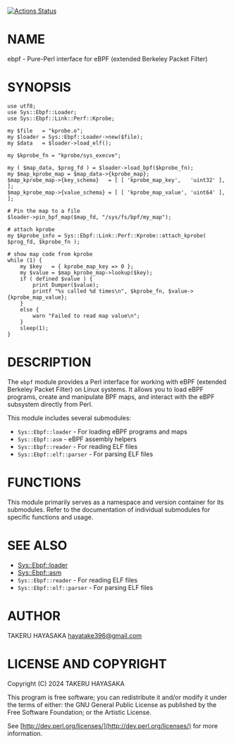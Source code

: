 [![Actions Status](https://github.com/takehaya/perl-ebpf/actions/workflows/test.yml/badge.svg)](https://github.com/takehaya/perl-ebpf/actions)
# NAME

ebpf - Pure-Perl interface for eBPF (extended Berkeley Packet Filter)

# SYNOPSIS

    use utf8;
    use Sys::Ebpf::Loader;
    use Sys::Ebpf::Link::Perf::Kprobe;

    my $file   = "kprobe.o";
    my $loader = Sys::Ebpf::Loader->new($file);
    my $data   = $loader->load_elf();

    my $kprobe_fn = "kprobe/sys_execve";

    my ( $map_data, $prog_fd ) = $loader->load_bpf($kprobe_fn);
    my $map_kprobe_map = $map_data->{kprobe_map};
    $map_kprobe_map->{key_schema}   = [ [ 'kprobe_map_key',   'uint32' ], ];
    $map_kprobe_map->{value_schema} = [ [ 'kprobe_map_value', 'uint64' ], ];

    # Pin the map to a file
    $loader->pin_bpf_map($map_fd, "/sys/fs/bpf/my_map");

    # attach kprobe
    my $kprobe_info = Sys::Ebpf::Link::Perf::Kprobe::attach_kprobe( $prog_fd, $kprobe_fn );

    # show map code from kprobe
    while (1) {
        my $key   = { kprobe_map_key => 0 };
        my $value = $map_kprobe_map->lookup($key);
        if ( defined $value ) {
            print Dumper($value);
            printf "%s called %d times\n", $kprobe_fn, $value->{kprobe_map_value};
        }
        else {
            warn "Failed to read map value\n";
        }
        sleep(1);
    }

# DESCRIPTION

The `ebpf` module provides a Perl interface for working with eBPF (extended Berkeley Packet Filter)
on Linux systems. It allows you to load eBPF programs, create and manipulate BPF maps, and interact
with the eBPF subsystem directly from Perl.

This module includes several submodules:

- `Sys::Ebpf::loader` - For loading eBPF programs and maps
- `Sys::Ebpf::asm` - eBPF assembly helpers
- `Sys::Ebpf::reader` - For reading ELF files
- `Sys::Ebpf::elf::parser` - For parsing ELF files

# FUNCTIONS

This module primarily serves as a namespace and version container for its submodules.
Refer to the documentation of individual submodules for specific functions and usage.

# SEE ALSO

- [Sys::Ebpf::loader](https://metacpan.org/pod/Sys%3A%3AEbpf%3A%3Aloader)
- [Sys::Ebpf::asm](https://metacpan.org/pod/Sys%3A%3AEbpf%3A%3Aasm)
- `Sys::Ebpf::reader` - For reading ELF files
- `Sys::Ebpf::elf::parser` - For parsing ELF files

# AUTHOR

TAKERU HAYASAKA <hayatake396@gmail.com>

# LICENSE AND COPYRIGHT

Copyright (C) 2024 TAKERU HAYASAKA

This program is free software; you can redistribute it and/or modify it
under the terms of either: the GNU General Public License as published
by the Free Software Foundation; or the Artistic License.

See [http://dev.perl.org/licenses/](http://dev.perl.org/licenses/) for more information.
